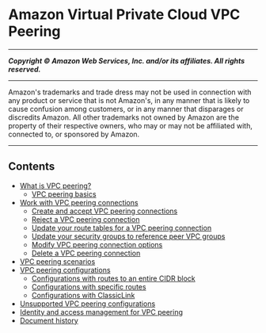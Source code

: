 # Amazon Virtual Private Cloud VPC Peering

-----
*****Copyright &copy; Amazon Web Services, Inc. and/or its affiliates. All rights reserved.*****

-----
Amazon's trademarks and trade dress may not be used in 
     connection with any product or service that is not Amazon's, 
     in any manner that is likely to cause confusion among customers, 
     or in any manner that disparages or discredits Amazon. All other 
     trademarks not owned by Amazon are the property of their respective
     owners, who may or may not be affiliated with, connected to, or 
     sponsored by Amazon.

-----
## Contents
+ [What is VPC peering?](what-is-vpc-peering.md)
   + [VPC peering basics](vpc-peering-basics.md)
+ [Work with VPC peering connections](working-with-vpc-peering.md)
   + [Create and accept VPC peering connections](create-vpc-peering-connection.md)
   + [Reject a VPC peering connection](reject-vpc-peering-connection.md)
   + [Update your route tables for a VPC peering connection](vpc-peering-routing.md)
   + [Update your security groups to reference peer VPC groups](vpc-peering-security-groups.md)
   + [Modify VPC peering connection options](modify-peering-connections.md)
   + [Delete a VPC peering connection](delete-vpc-peering-connection.md)
+ [VPC peering scenarios](peering-scenarios.md)
+ [VPC peering configurations](peering-configurations.md)
   + [Configurations with routes to an entire CIDR block](peering-configurations-full-access.md)
   + [Configurations with specific routes](peering-configurations-partial-access.md)
   + [Configurations with ClassicLink](peering-configurations-classiclink.md)
+ [Unsupported VPC peering configurations](invalid-peering-configurations.md)
+ [Identity and access management for VPC peering](security-iam.md)
+ [Document history](WhatsNew.md)